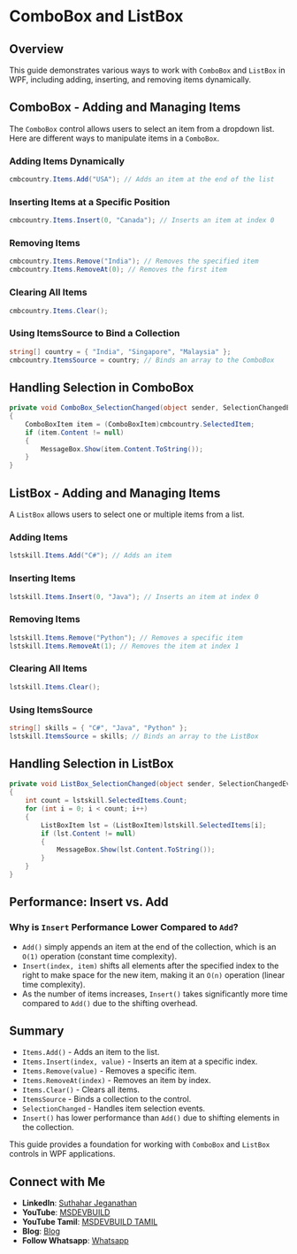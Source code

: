 # ComboBox and ListBox 

## Overview

This guide demonstrates various ways to work with `ComboBox` and `ListBox` in WPF, including adding, inserting, and removing items dynamically.

## ComboBox - Adding and Managing Items

The `ComboBox` control allows users to select an item from a dropdown list. Here are different ways to manipulate items in a `ComboBox`.

### Adding Items Dynamically

```csharp
cmbcountry.Items.Add("USA"); // Adds an item at the end of the list
```

### Inserting Items at a Specific Position

```csharp
cmbcountry.Items.Insert(0, "Canada"); // Inserts an item at index 0
```

### Removing Items

```csharp
cmbcountry.Items.Remove("India"); // Removes the specified item
cmbcountry.Items.RemoveAt(0); // Removes the first item
```

### Clearing All Items

```csharp
cmbcountry.Items.Clear();
```

### Using ItemsSource to Bind a Collection

```csharp
string[] country = { "India", "Singapore", "Malaysia" };
cmbcountry.ItemsSource = country; // Binds an array to the ComboBox
```

## Handling Selection in ComboBox

```csharp
private void ComboBox_SelectionChanged(object sender, SelectionChangedEventArgs e)
{
    ComboBoxItem item = (ComboBoxItem)cmbcountry.SelectedItem;
    if (item.Content != null)
    {
        MessageBox.Show(item.Content.ToString());
    }
}
```

## ListBox - Adding and Managing Items

A `ListBox` allows users to select one or multiple items from a list.

### Adding Items

```csharp
lstskill.Items.Add("C#"); // Adds an item
```

### Inserting Items

```csharp
lstskill.Items.Insert(0, "Java"); // Inserts an item at index 0
```

### Removing Items

```csharp
lstskill.Items.Remove("Python"); // Removes a specific item
lstskill.Items.RemoveAt(1); // Removes the item at index 1
```

### Clearing All Items

```csharp
lstskill.Items.Clear();
```

### Using ItemsSource

```csharp
string[] skills = { "C#", "Java", "Python" };
lstskill.ItemsSource = skills; // Binds an array to the ListBox
```

## Handling Selection in ListBox

```csharp
private void ListBox_SelectionChanged(object sender, SelectionChangedEventArgs e)
{
    int count = lstskill.SelectedItems.Count;
    for (int i = 0; i < count; i++)
    {
        ListBoxItem lst = (ListBoxItem)lstskill.SelectedItems[i];
        if (lst.Content != null)
        {
            MessageBox.Show(lst.Content.ToString());
        }
    }
}
```

## Performance: Insert vs. Add

### Why is `Insert` Performance Lower Compared to `Add`?

- `Add()` simply appends an item at the end of the collection, which is an `O(1)` operation (constant time complexity).
- `Insert(index, item)` shifts all elements after the specified index to the right to make space for the new item, making it an `O(n)` operation (linear time complexity).
- As the number of items increases, `Insert()` takes significantly more time compared to `Add()` due to the shifting overhead.

## Summary

- `Items.Add()` - Adds an item to the list.
- `Items.Insert(index, value)` - Inserts an item at a specific index.
- `Items.Remove(value)` - Removes a specific item.
- `Items.RemoveAt(index)` - Removes an item by index.
- `Items.Clear()` - Clears all items.
- `ItemsSource` - Binds a collection to the control.
- `SelectionChanged` - Handles item selection events.
- `Insert()` has lower performance than `Add()` due to shifting elements in the collection.

This guide provides a foundation for working with `ComboBox` and `ListBox` controls in WPF applications.

## Connect with Me
- **LinkedIn**: [Suthahar Jeganathan](https://www.linkedin.com/in/jssuthahar/)
- **YouTube**: [MSDEVBUILD](https://www.youtube.com/@MSDEVBUILD)
- **YouTube Tamil**: [MSDEVBUILD TAMIL](https://www.youtube.com/@MSDEVBUILDTamil)
- **Blog**: [Blog](https://www.msdevbuild.com/)
- **Follow Whatsapp**: [Whatsapp](https://www.whatsapp.com/channel/0029Va5j2rHEFeXcTlUhQB0J)

